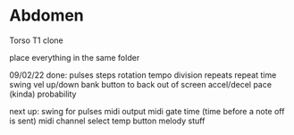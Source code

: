 # Abdomen
Torso T1 clone

place everything in the same folder

09/02/22
done:
pulses
steps
rotation
tempo
division
repeats
repeat time
swing
vel up/down
bank button to back out of screen
accel/decel pace (kinda)
probability 

next up:
swing for pulses
midi output
midi gate time (time before a note off is sent)
midi channel select
temp button
melody stuff

